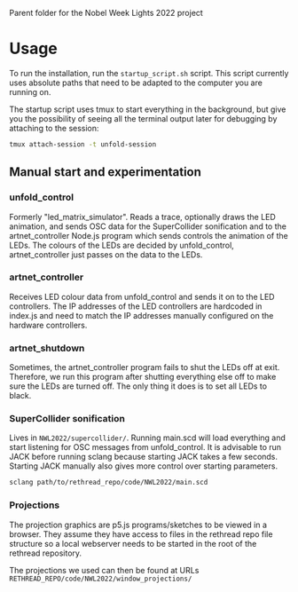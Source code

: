 Parent folder for the Nobel Week Lights 2022 project

# Usage

To run the installation, run the `startup_script.sh` script. This script currently uses absolute paths that need to be adapted to the computer you are running on.

The startup script uses tmux to start everything in the background, but give you the possibility of seeing all the terminal output later for debugging by attaching to the session:

```sh
tmux attach-session -t unfold-session
```

## Manual start and experimentation

### unfold_control

Formerly "led_matrix_simulator". Reads a trace, optionally draws the LED animation, and sends OSC data for the SuperCollider sonification and to the artnet_controller Node.js program which sends controls the animation of the LEDs. The colours of the LEDs are decided by unfold_control, artnet_controller just passes on the data to the LEDs.

### artnet_controller

Receives LED colour data from unfold_control and sends it on to the LED controllers. The IP addresses of the LED controllers are hardcoded in index.js and need to match the IP addresses manually configured on the hardware controllers.

### artnet_shutdown

Sometimes, the artnet_controller program fails to shut the LEDs off at exit. Therefore, we run this program after shutting everything else off to make sure the LEDs are turned off. The only thing it does is to set all LEDs to black.

### SuperCollider sonification

Lives in `NWL2022/supercollider/`. Running main.scd will load everything and start listening for OSC messages from unfold_control. It is advisable to run JACK before running sclang because starting JACK takes a few seconds. Starting JACK manually also gives more control over starting parameters.

```sh
sclang path/to/rethread_repo/code/NWL2022/main.scd
```

### Projections

The projection graphics are p5.js programs/sketches to be viewed in a browser. They assume they have access to files in the rethread repo file structure so a local webserver needs to be started in the root of the rethread repository.

The projections we used can then be found at URLs `RETHREAD_REPO/code/NWL2022/window_projections/`
